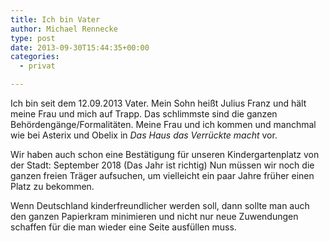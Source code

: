 ```yaml
---
title: Ich bin Vater
author: Michael Rennecke
type: post
date: 2013-09-30T15:44:35+00:00
categories:
  - privat

---
```

Ich bin seit dem 12.09.2013 Vater. Mein Sohn heißt Julius Franz und hält meine Frau und mich auf Trapp. Das schlimmste sind die ganzen Behördengänge/Formalitäten. Meine Frau und ich kommen und manchmal wie bei Asterix und Obelix in _Das Haus das Verrückte macht_ vor.

Wir haben auch schon eine Bestätigung für unseren Kindergartenplatz von der Stadt: September 2018 (Das Jahr ist richtig) Nun müssen wir noch die ganzen freien Träger aufsuchen, um vielleicht ein paar Jahre früher einen Platz zu bekommen.

Wenn Deutschland kinderfreundlicher werden soll, dann sollte man auch den ganzen Papierkram minimieren und nicht nur neue Zuwendungen schaffen für die man wieder eine Seite ausfüllen muss.